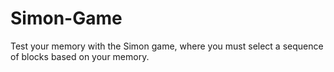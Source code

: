# Simon-Game
Test your memory with the Simon game, where you must select a sequence of blocks based on your memory.
